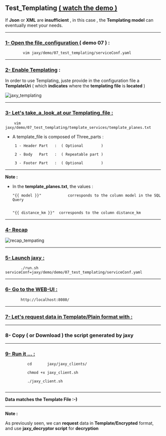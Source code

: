 

## Test_Templating [ ( watch the demo ) ](https://www.youtube.com/watch?v=rUchXzXWnkQ&t=0s&list=PLgd4yhA9GWz3lc2XmuW1lwlH3sjT4gHwa&index=10)
 
  If **Json** or **XML** are **insufficient** , in this case , the **Templating model** can eventually meet your needs.
  
--------

### [1- Open the file_configuration ](https://youtu.be/rUchXzXWnkQ?list=PLgd4yhA9GWz3lc2XmuW1lwlH3sjT4gHwa&t=19) ( **demo 07** ) :

```               
        vim jaxy/demo/07_test_templating/serviceConf.yaml
``` 
--------

### [2- Enable Templating](https://youtu.be/rUchXzXWnkQ?list=PLgd4yhA9GWz3lc2XmuW1lwlH3sjT4gHwa&t=42)  :

 In order to use Templating, juste provide in the configuration file a **TemplateUri** ( which **indicates** where the **templating file** is **located** )
 
 ![jaxy_templating](https://user-images.githubusercontent.com/7684497/51068741-d03f0180-1622-11e9-9af0-5296db464319.png)

-------

 ### [ 3- Let's take_a_look_at our Templating_file :](https://youtu.be/rUchXzXWnkQ?list=PLgd4yhA9GWz3lc2XmuW1lwlH3sjT4gHwa&t=169)

        vim jaxy/demo/07_test_templating/template_services/template_planes.txt 
        
  * A template_file is composed of Three_parts  :


         1 - Header Part   :  ( Optional        )

         2 - Body   Part   :  ( Repeatable part )

         3 - Footer Part   :  ( Optional        )

----

 **Note :** 


  *  In the **template_planes.txt**, the values :


         "{{ model }}"            corresponds to the column model in the SQL Query 


         "{{ distance_km }}"  corresponds to the column distance_km

----

### [4- **Recap**](https://youtu.be/rUchXzXWnkQ?list=PLgd4yhA9GWz3lc2XmuW1lwlH3sjT4gHwa&t=287)
 
 ![recap_tempating](https://user-images.githubusercontent.com/7684497/51068814-c36edd80-1623-11e9-89c3-d0bfda90e752.png)

----

### [5- Launch jaxy : ](https://youtu.be/rUchXzXWnkQ?list=PLgd4yhA9GWz3lc2XmuW1lwlH3sjT4gHwa&t=381) 

```	   
       ./run.sh  serviceConf=jaxy/demo/demo/07_test_templating/serviceConf.yaml
```
      
----

 ### [6- Go to the **WEB-UI :**](https://youtu.be/rUchXzXWnkQ?list=PLgd4yhA9GWz3lc2XmuW1lwlH3sjT4gHwa&t=414) 
  
```	   
       http://localhost:8080/
```
----

 ### [7- Let's request data in **Template/Plain** format with : ](https://youtu.be/rUchXzXWnkQ?list=PLgd4yhA9GWz3lc2XmuW1lwlH3sjT4gHwa&t=432)

----

### 8- Copy ( or Download ) the script generated by jaxy

---

### [ 9- **Run it ... :**](https://youtu.be/rUchXzXWnkQ?list=PLgd4yhA9GWz3lc2XmuW1lwlH3sjT4gHwa&t=511) 
  
```
          cd       jaxy/jaxy_clients/
                    
          chmod +x jaxy_client.sh

          ./jaxy_client.sh 
                            
```

----

 **Data matches the Template File :-)**

---

 **Note :** 

  As previously seen, we can **request** data in **Template/Encrypted** format, and use **jaxy_decryptor script** 
  for **decryption**
           
  
  
           
